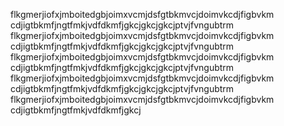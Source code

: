 flkgmerjiofxjmboitedgbjoimxvcmjdsfgtbkmvcjdoimvkcdjfigbvkm cdjigtbkmfjngtfmkjvdfdkmfjgkcjgkcjgkcjptvjfvngubtrm flkgmerjiofxjmboitedgbjoimxvcmjdsfgtbkmvcjdoimvkcdjfigbvkm cdjigtbkmfjngtfmkjvdfdkmfjgkcjgkcjgkcjptvjfvngubtrm flkgmerjiofxjmboitedgbjoimxvcmjdsfgtbkmvcjdoimvkcdjfigbvkm cdjigtbkmfjngtfmkjvdfdkmfjgkcjgkcjgkcjptvjfvngubtrm flkgmerjiofxjmboitedgbjoimxvcmjdsfgtbkmvcjdoimvkcdjfigbvkm cdjigtbkmfjngtfmkjvdfdkmfjgkcjgkcjgkcjptvjfvngubtrm flkgmerjiofxjmboitedgbjoimxvcmjdsfgtbkmvcjdoimvkcdjfigbvkm cdjigtbkmfjngtfmkjvdfdkmfjgkcj